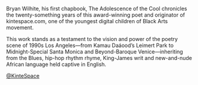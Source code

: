 Bryan Wilhite, his first chapbook, The Adolescence of the Cool chronicles the twenty-something years of this award-winning poet and originator of kintespace.com, one of the youngest digital children of Black Arts movement.

This work stands as a testament to the vision and power of the poetry scene of 1990s Los Angeles—from Kamau Daáood’s Leimert Park to Midnight-Special Santa Monica and Beyond-Baroque Venice—inheriting from the Blues, hip-hop rhythm rhyme, King-James writ and new-and-nude African language held captive in English.

[@KinteSpace](https://twitter.com/kintespace)
